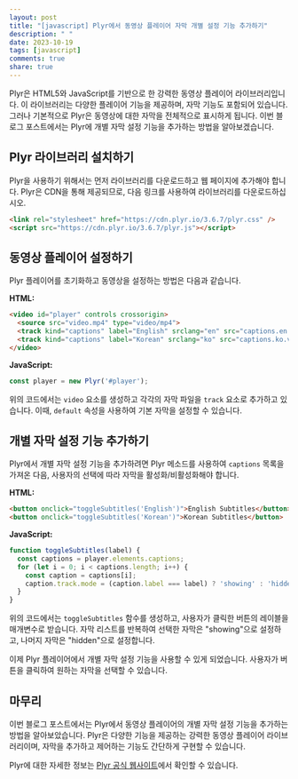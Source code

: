 ```yaml
---
layout: post
title: "[javascript] Plyr에서 동영상 플레이어 자막 개별 설정 기능 추가하기"
description: " "
date: 2023-10-19
tags: [javascript]
comments: true
share: true
---
```


Plyr은 HTML5와 JavaScript를 기반으로 한 강력한 동영상 플레이어 라이브러리입니다. 이 라이브러리는 다양한 플레이어 기능을 제공하며, 자막 기능도 포함되어 있습니다. 그러나 기본적으로 Plyr은 동영상에 대한 자막을 전체적으로 표시하게 됩니다. 이번 블로그 포스트에서는 Plyr에 개별 자막 설정 기능을 추가하는 방법을 알아보겠습니다.

## Plyr 라이브러리 설치하기

Plyr을 사용하기 위해서는 먼저 라이브러리를 다운로드하고 웹 페이지에 추가해야 합니다. Plyr은 CDN을 통해 제공되므로, 다음 링크를 사용하여 라이브러리를 다운로드하십시오.

```html
<link rel="stylesheet" href="https://cdn.plyr.io/3.6.7/plyr.css" />
<script src="https://cdn.plyr.io/3.6.7/plyr.js"></script>
```

## 동영상 플레이어 설정하기

Plyr 플레이어를 초기화하고 동영상을 설정하는 방법은 다음과 같습니다.

**HTML:**

```html
<video id="player" controls crossorigin>
  <source src="video.mp4" type="video/mp4">
  <track kind="captions" label="English" srclang="en" src="captions.en.vtt" default>
  <track kind="captions" label="Korean" srclang="ko" src="captions.ko.vtt">
</video>
```

**JavaScript:**

```javascript
const player = new Plyr('#player');
```

위의 코드에서는 `video` 요소를 생성하고 각각의 자막 파일을 `track` 요소로 추가하고 있습니다. 이때, `default` 속성을 사용하여 기본 자막을 설정할 수 있습니다.

## 개별 자막 설정 기능 추가하기

Plyr에서 개별 자막 설정 기능을 추가하려면 Plyr 메소드를 사용하여 `captions` 목록을 가져온 다음, 사용자의 선택에 따라 자막을 활성화/비활성화해야 합니다.

**HTML:**

```html
<button onclick="toggleSubtitles('English')">English Subtitles</button>
<button onclick="toggleSubtitles('Korean')">Korean Subtitles</button>
```

**JavaScript:**

```javascript
function toggleSubtitles(label) {
  const captions = player.elements.captions;
  for (let i = 0; i < captions.length; i++) {
    const caption = captions[i];
    caption.track.mode = (caption.label === label) ? 'showing' : 'hidden';
  }
}
```

위의 코드에서는 `toggleSubtitles` 함수를 생성하고, 사용자가 클릭한 버튼의 레이블을 매개변수로 받습니다. 자막 리스트를 반복하여 선택한 자막은 "showing"으로 설정하고, 나머지 자막은 "hidden"으로 설정합니다.

이제 Plyr 플레이어에서 개별 자막 설정 기능을 사용할 수 있게 되었습니다. 사용자가 버튼을 클릭하여 원하는 자막을 선택할 수 있습니다.

## 마무리

이번 블로그 포스트에서는 Plyr에서 동영상 플레이어의 개별 자막 설정 기능을 추가하는 방법을 알아보았습니다. Plyr은 다양한 기능을 제공하는 강력한 동영상 플레이어 라이브러리이며, 자막을 추가하고 제어하는 기능도 간단하게 구현할 수 있습니다.

Plyr에 대한 자세한 정보는 [Plyr 공식 웹사이트](https://plyr.io/)에서 확인할 수 있습니다.